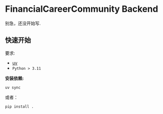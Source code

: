 # FinancialCareerCommunity Backend

别急，还没开始写.

## 快速开始

要求:

- [uv](https://docs.astral.sh/uv/)
- `Python > 3.11`

**安装依赖:**

```shell
uv sync
```

或者：

```shell
pip install .
```

<!-- ## 文件树结构 -->

<!-- ```
FinancialCareerCommunity/
├── app/                                # 主要的应用代码目录
│   ├── __init__.py
│   ├── main.py                         # FastAPI 应用入口文件
│   │
│   ├── api/                            # API 路由层
│   │   ├── __init__.py
│   │   └── v1/                         # API 版本 v1
│   │       ├── __init__.py
│   │       ├── api.py                  # 聚合所有 v1 版本的路由
│   │       └── endpoints/              # 各功能模块的路由文件
│   │           ├── __init__.py
│   │           ├── users.py            # 用户系统 (注册, 登录, 个人主页)
│   │           ├── assessments.py      # 职业测评系统
│   │           ├── careers.py          # 职业地图 (行业图谱, 岗位)
│   │           ├── plans.py            # 路径规划
│   │           ├── information.py      # 信息聚合 (招聘, 实习)
│   │           ├── community.py        # 社区与互动 (论坛, 内推)
│   │           └── services.py         # 工具与服务 (简历, 面试题库)
│   │
│   ├── core/                           # 核心配置与功能
│   │   ├── __init__.py
│   │   ├── config.py                   # 应用配置 (环境变量, 密钥等)
│   │   └── security.py                 # 安全相关 (密码哈希, JWT令牌)
│   │
│   ├── crud/                           # CRUD (Create, Read, Update, Delete) 数据库操作
│   │   ├── __init__.py
│   │   ├── base.py                     # CRUD 基类
│   │   ├── crud_user.py                # 用户的 CRUD 操作
│   │   ├── crud_assessment.py          # 测评的 CRUD 操作
│   │   └── ...                         # 其他模型的 CRUD 文件
│   │
│   ├── db/                             # 数据库相关
│   │   ├── __init__.py
│   │   ├── base.py                     # ORM 模型基类 (DeclarativeBase)
│   │   └── session.py                  # 数据库会话管理
│   │
│   ├── models/                         # ORM 数据模型 (对应数据库表)
│   │   ├── __init__.py
│   │   ├── user.py                     # 用户模型
│   │   ├── assessment.py               # 测评结果模型
│   │   ├── career_path.py              # 职业路径模型
│   │   ├── post.py                     # 社区帖子模型
│   │   └── ...                         # 其他数据模型
│   │
│   ├── schemas/                        # Pydantic 数据校验模型 (用于 API 请求和响应)
│   │   ├── __init__.py
│   │   ├── user.py                     # 用户相关的 Schema
│   │   ├── token.py                    # Token Schema
│   │   ├── assessment.py               # 测评相关的 Schema
│   │   └── ...                         # 其他功能模块的 Schema
│   │
│   └── services/                       # 业务逻辑层
│       ├── __init__.py
│       ├── authentication_service.py   # 用户认证服务
│       ├── assessment_service.py       # 测评业务逻辑
│       └── web_scraper_service.py      # 网页爬虫服务 (用于信息聚合)
│
├── tests/                              # 测试目录
│   ├── __init__.py
│   ├── conftest.py                     # Pytest 配置文件
│   └── test_api/                       # API 测试
│       └── v1/
│           └── test_users.py           # 用户相关的 API 测试
│
├── .env                                # 环境变量文件 (示例)
├── .gitignore                          # Git 忽略文件
├── alembic.ini                         # Alembic 数据库迁移工具配置
├── alembic/                            # Alembic 迁移脚本目录
├── prestart.sh                         # (可选) 启动前运行的脚本, 如执行数据库迁移
└── requirements.txt                    # Python 依赖包列表
``` -->